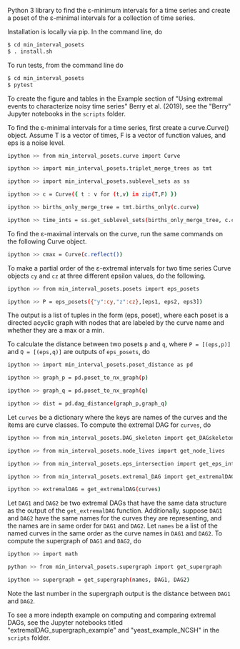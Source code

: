 Python 3 library to find the ɛ-minimum intervals for a time series and create a poset of the ɛ-minimal intervals for a collection of time series.

Installation is locally via pip. In the command line, do
```bash
$ cd min_interval_posets
$ . install.sh

```

To run tests, from the command line do

```bash
$ cd min_interval_posets  
$ pytest 

``` 

To create the figure and tables in the Example section of "Using extremal events to characterize noisy time series" Berry et al. (2019), see the "Berry" Jupyter notebooks in the `scripts` folder.

To find the ɛ-minimal intervals for a time series, first create a curve.Curve() object. Assume T is a vector of times, F is a vector of function values, and eps is a noise level.

```bash
ipython >> from min_interval_posets.curve import Curve

ipython >> import min_interval_posets.triplet_merge_trees as tmt

ipython >> import min_interval_posets.sublevel_sets as ss

ipython >> c = Curve({ t : v for (t,v) in zip(T,F) })

ipython >> births_only_merge_tree = tmt.births_only(c.curve)

ipython >> time_ints = ss.get_sublevel_sets(births_only_merge_tree, c.curve, eps)

```

To find the ɛ-maximal intervals on the curve, run the same commands on the following Curve object.

```bash
ipython >> cmax = Curve(c.reflect())

```

To make a partial order of the ɛ-extremal intervals for two time series Curve objects `cy` and `cz` at three different epsilon values, do the following. 

```bash
ipython >> from min_interval_posets.posets import eps_posets

ipython >> P = eps_posets({"y":cy,"z":cz},[eps1, eps2, eps3])

```

The output is a list of tuples in the form (eps, poset), where each poset is a directed acyclic graph with nodes that are labeled by the curve name and whether they are a max or a min.

To calculate the distance between two posets `p` and `q`, where `P = [(eps,p)]` and `Q = [(eps,q)]` are outputs of `eps_posets`, do
```bash
ipython >> import min_interval_posets.poset_distance as pd

ipython >> graph_p = pd.poset_to_nx_graph(p)

ipython >> graph_q = pd.poset_to_nx_graph(q)

ipython >> dist = pd.dag_distance(graph_p,graph_q)

```
Let `curves` be a dictionary where the keys are names of the curves and the items are curve classes. To compute the extremal DAG for `curves`, do
```bash 
ipython >> from min_interval_posets.DAG_skeleton import get_DAGskeleton

ipython >> from min_interval_posets.node_lives import get_node_lives

ipython >> from min_interval_posets.eps_intersection import get_eps_intersection

ipython >> from min_interval_posets.extremal_DAG import get_extremalDAG

ipython >> extremalDAG = get_extremalDAG(curves)

```
Let `DAG1` and `DAG2` be two extremal DAGs that have the same data structure as the output of the `get_extremalDAG` function. Additionally, suppose `DAG1` and `DAG2` have the same 
names for the curves they are representing, and the names are in same order for `DAG1` and `DAG2`.
Let `names` be a list of the named curves in the same order as the curve names in `DAG1` and `DAG2`. To compute the supergraph of `DAG1` and `DAG2`, do
```bash
ipython >> import math

python >> from min_interval_posets.supergraph import get_supergraph

ipython >> supergraph = get_supergraph(names, DAG1, DAG2)
```
Note the last number in the supergraph output is the distance between `DAG1` and `DAG2`.

To see a more indepth example on computing and comparing extremal DAGs, see the Jupyter notebooks titled "extremalDAG_supergraph_example" and "yeast_example_NCSH" in the `scripts` folder. 

